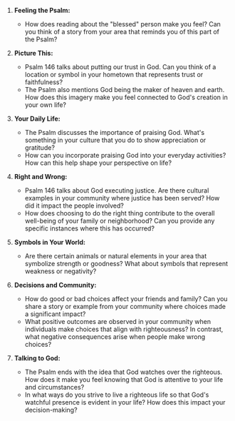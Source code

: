 1. **Feeling the Psalm:**
   - How does reading about the "blessed" person make you feel? Can you think of a story from your area that reminds you of this part of the Psalm?

2. **Picture This:**
   - Psalm 146 talks about putting our trust in God. Can you think of a location or symbol in your hometown that represents trust or faithfulness?
   - The Psalm also mentions God being the maker of heaven and earth. How does this imagery make you feel connected to God's creation in your own life?

3. **Your Daily Life:**
   - The Psalm discusses the importance of praising God. What's something in your culture that you do to show appreciation or gratitude?
   - How can you incorporate praising God into your everyday activities? How can this help shape your perspective on life?

4. **Right and Wrong:**
   - Psalm 146 talks about God executing justice. Are there cultural examples in your community where justice has been served? How did it impact the people involved?
   - How does choosing to do the right thing contribute to the overall well-being of your family or neighborhood? Can you provide any specific instances where this has occurred?

5. **Symbols in Your World:**
   - Are there certain animals or natural elements in your area that symbolize strength or goodness? What about symbols that represent weakness or negativity?

6. **Decisions and Community:**
   - How do good or bad choices affect your friends and family? Can you share a story or example from your community where choices made a significant impact?
   - What positive outcomes are observed in your community when individuals make choices that align with righteousness? In contrast, what negative consequences arise when people make wrong choices?

7. **Talking to God:**
   - The Psalm ends with the idea that God watches over the righteous. How does it make you feel knowing that God is attentive to your life and circumstances?
   - In what ways do you strive to live a righteous life so that God's watchful presence is evident in your life? How does this impact your decision-making?